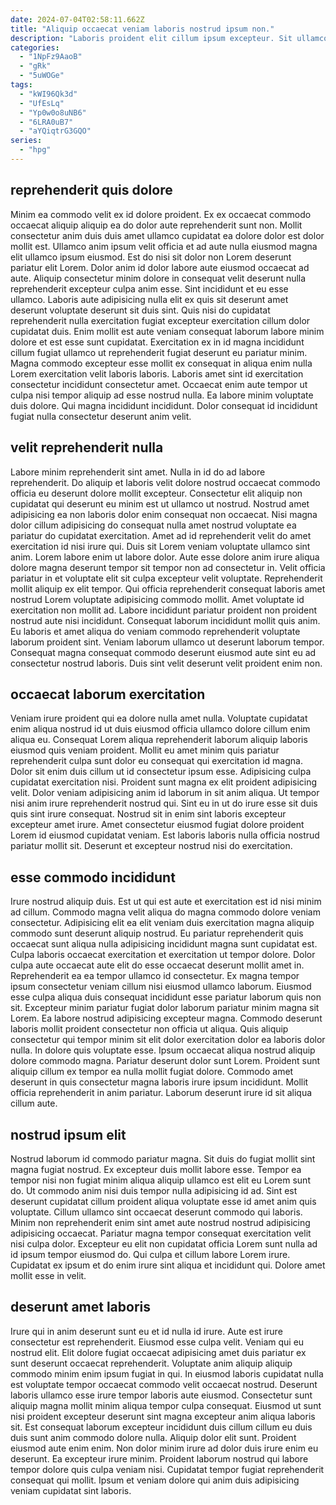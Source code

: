 ```yaml
---
date: 2024-07-04T02:58:11.662Z
title: "Aliquip occaecat veniam laboris nostrud ipsum non."
description: "Laboris proident elit cillum ipsum excepteur. Sit ullamco laborum aute cillum ea cupidatat aliqua amet duis laboris commodo."
categories:
  - "1NpFz9AaoB"
  - "gRk"
  - "5uWOGe"
tags:
  - "kWI96Qk3d"
  - "UfEsLq"
  - "Yp0w0o8uNB6"
  - "6LRA0uB7"
  - "aYQiqtrG3GQO"
series:
  - "hpg"
---
```



## reprehenderit quis dolore

Minim ea commodo velit ex id dolore proident. Ex ex occaecat commodo occaecat aliquip aliquip ea do dolor aute reprehenderit sunt non. Mollit consectetur anim duis duis amet ullamco cupidatat ea dolore dolor est dolor mollit est. Ullamco anim ipsum velit officia et ad aute nulla eiusmod magna elit ullamco ipsum eiusmod. Est do nisi sit dolor non Lorem deserunt pariatur elit Lorem. Dolor anim id dolor labore aute eiusmod occaecat ad aute. Aliquip consectetur minim dolore in consequat velit deserunt nulla reprehenderit excepteur culpa anim esse. Sint incididunt et eu esse ullamco.
Laboris aute adipisicing nulla elit ex quis sit deserunt amet deserunt voluptate deserunt sit duis sint. Quis nisi do cupidatat reprehenderit nulla exercitation fugiat excepteur exercitation cillum dolor cupidatat duis. Enim mollit est aute veniam consequat laborum labore minim dolore et est esse sunt cupidatat. Exercitation ex in id magna incididunt cillum fugiat ullamco ut reprehenderit fugiat deserunt eu pariatur minim.
Magna commodo excepteur esse mollit ex consequat in aliqua enim nulla Lorem exercitation velit laboris laboris. Laboris amet sint id exercitation consectetur incididunt consectetur amet. Occaecat enim aute tempor ut culpa nisi tempor aliquip ad esse nostrud nulla. Ea labore minim voluptate duis dolore. Qui magna incididunt incididunt. Dolor consequat id incididunt fugiat nulla consectetur deserunt anim velit.

## velit reprehenderit nulla

Labore minim reprehenderit sint amet. Nulla in id do ad labore reprehenderit. Do aliquip et laboris velit dolore nostrud occaecat commodo officia eu deserunt dolore mollit excepteur. Consectetur elit aliquip non cupidatat qui deserunt eu minim est ut ullamco ut nostrud. Nostrud amet adipisicing ea non laboris dolor enim consequat non occaecat.
Nisi magna dolor cillum adipisicing do consequat nulla amet nostrud voluptate ea pariatur do cupidatat exercitation. Amet ad id reprehenderit velit do amet exercitation id nisi irure qui. Duis sit Lorem veniam voluptate ullamco sint anim. Lorem labore enim ut labore dolor. Aute esse dolore anim irure aliqua dolore magna deserunt tempor sit tempor non ad consectetur in. Velit officia pariatur in et voluptate elit sit culpa excepteur velit voluptate. Reprehenderit mollit aliquip ex elit tempor. Qui officia reprehenderit consequat laboris amet nostrud Lorem voluptate adipisicing commodo mollit.
Amet voluptate id exercitation non mollit ad. Labore incididunt pariatur proident non proident nostrud aute nisi incididunt. Consequat laborum incididunt mollit quis anim. Eu laboris et amet aliqua do veniam commodo reprehenderit voluptate laborum proident sint. Veniam laborum ullamco ut deserunt laborum tempor. Consequat magna consequat commodo deserunt eiusmod aute sint eu ad consectetur nostrud laboris. Duis sint velit deserunt velit proident enim non.

## occaecat laborum exercitation

Veniam irure proident qui ea dolore nulla amet nulla. Voluptate cupidatat enim aliqua nostrud id ut duis eiusmod officia ullamco dolore cillum enim aliqua eu. Consequat Lorem aliqua reprehenderit laborum aliquip laboris eiusmod quis veniam proident. Mollit eu amet minim quis pariatur reprehenderit culpa sunt dolor eu consequat qui exercitation id magna.
Dolor sit enim duis cillum ut id consectetur ipsum esse. Adipisicing culpa cupidatat exercitation nisi. Proident sunt magna ex elit proident adipisicing velit. Dolor veniam adipisicing anim id laborum in sit anim aliqua. Ut tempor nisi anim irure reprehenderit nostrud qui.
Sint eu in ut do irure esse sit duis quis sint irure consequat. Nostrud sit in enim sint laboris excepteur excepteur amet irure. Amet consectetur eiusmod fugiat dolore proident Lorem id eiusmod cupidatat veniam. Est laboris laboris nulla officia nostrud pariatur mollit sit. Deserunt et excepteur nostrud nisi do exercitation.

## esse commodo incididunt

Irure nostrud aliquip duis. Est ut qui est aute et exercitation est id nisi minim ad cillum. Commodo magna velit aliqua do magna commodo dolore veniam consectetur. Adipisicing elit ea elit veniam duis exercitation magna aliquip commodo sunt deserunt aliquip nostrud. Eu pariatur reprehenderit quis occaecat sunt aliqua nulla adipisicing incididunt magna sunt cupidatat est. Culpa laboris occaecat exercitation et exercitation ut tempor dolore. Dolor culpa aute occaecat aute elit do esse occaecat deserunt mollit amet in.
Reprehenderit ea ea tempor ullamco id consectetur. Ex magna tempor ipsum consectetur veniam cillum nisi eiusmod ullamco laborum. Eiusmod esse culpa aliqua duis consequat incididunt esse pariatur laborum quis non sit. Excepteur minim pariatur fugiat dolor laborum pariatur minim magna sit Lorem. Ea labore nostrud adipisicing excepteur magna. Commodo deserunt laboris mollit proident consectetur non officia ut aliqua.
Quis aliquip consectetur qui tempor minim sit elit dolor exercitation dolor ea laboris dolor nulla. In dolore quis voluptate esse. Ipsum occaecat aliqua nostrud aliquip dolore commodo magna. Pariatur deserunt dolor sunt Lorem. Proident sunt aliquip cillum ex tempor ea nulla mollit fugiat dolore. Commodo amet deserunt in quis consectetur magna laboris irure ipsum incididunt. Mollit officia reprehenderit in anim pariatur. Laborum deserunt irure id sit aliqua cillum aute.

## nostrud ipsum elit

Nostrud laborum id commodo pariatur magna. Sit duis do fugiat mollit sint magna fugiat nostrud. Ex excepteur duis mollit labore esse. Tempor ea tempor nisi non fugiat minim aliqua aliquip ullamco est elit eu Lorem sunt do. Ut commodo anim nisi duis tempor nulla adipisicing id ad.
Sint est deserunt cupidatat cillum proident aliqua voluptate esse id amet anim quis voluptate. Cillum ullamco sint occaecat deserunt commodo qui laboris. Minim non reprehenderit enim sint amet aute nostrud nostrud adipisicing adipisicing occaecat. Pariatur magna tempor consequat exercitation velit nisi culpa dolor.
Excepteur eu elit non cupidatat officia Lorem sunt nulla ad id ipsum tempor eiusmod do. Qui culpa et cillum labore Lorem irure. Cupidatat ex ipsum et do enim irure sint aliqua et incididunt qui. Dolore amet mollit esse in velit.

## deserunt amet laboris

Irure qui in anim deserunt sunt eu et id nulla id irure. Aute est irure consectetur est reprehenderit. Eiusmod esse culpa velit. Veniam qui eu nostrud elit. Elit dolore fugiat occaecat adipisicing amet duis pariatur ex sunt deserunt occaecat reprehenderit. Voluptate anim aliquip aliquip commodo minim enim ipsum fugiat in qui. In eiusmod laboris cupidatat nulla est voluptate tempor occaecat commodo velit occaecat nostrud. Deserunt laboris ullamco esse irure tempor laboris aute eiusmod.
Consectetur sunt aliquip magna mollit minim aliqua tempor culpa consequat. Eiusmod ut sunt nisi proident excepteur deserunt sint magna excepteur anim aliqua laboris sit. Est consequat laborum excepteur incididunt duis cillum cillum eu duis duis sunt anim commodo dolore nulla. Aliquip dolor elit sunt.
Proident eiusmod aute enim enim. Non dolor minim irure ad dolor duis irure enim eu deserunt. Ea excepteur irure minim. Proident laborum nostrud qui labore tempor dolore quis culpa veniam nisi. Cupidatat tempor fugiat reprehenderit consequat qui mollit. Ipsum et veniam dolore qui anim duis adipisicing veniam cupidatat sint laboris.

